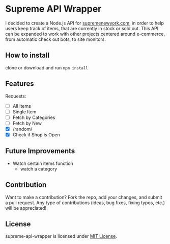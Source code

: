 # Supreme API Wrapper
I decided to create a Node.js API for [supremenewyork.com](http://www.supremenewyork.com/), in order to help users keep track of items, that are currently in stock or sold out. This API can be expanded to work with other projects centered around e-commerce, from automatic check out bots, to site monitors. 


## How to install
clone or download and run ```npm install ```

## Features
Requests:
- [ ] All Items
- [ ] Single Item
- [ ] Fetch by Categories
- [ ] Fetch by New
- [x] /random/
- [x] Check if Shop is Open

## Future Improvements
* Watch certain items function
    * watch a category

## Contribution
Want to make a contribution? Fork the repo, add your changes, and submit a pull request. Any type of contributions (ideas, bug fixes, fixing typos, etc.) will be appreciated!


## License
supreme-api-wrapper is licensed under [MIT License](https://github.com/KanteLabs/supreme-api-wrapper/blob/master/LICENSE).
